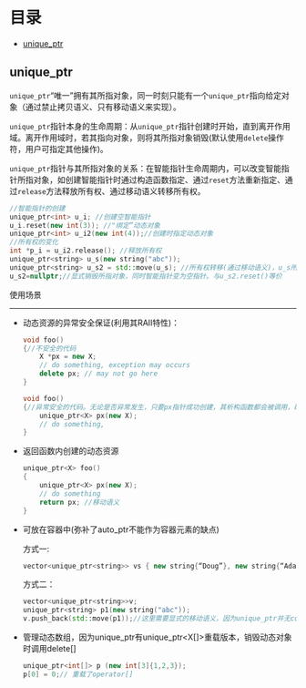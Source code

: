 # 目录

* [unique_ptr](#unique_ptr)


## unique_ptr

`unique_ptr`“唯一”拥有其所指对象，同一时刻只能有一个`unique_ptr`指向给定对象（通过禁止拷贝语义、只有移动语义来实现）。

`unique_ptr`指针本身的生命周期：从`unique_ptr`指针创建时开始，直到离开作用域。离开作用域时，若其指向对象，则将其所指对象销毁(默认使用`delete`操作符，用户可指定其他操作)。

`unique_ptr`指针与其所指对象的关系：在智能指针生命周期内，可以改变智能指针所指对象，如创建智能指针时通过构造函数指定、通过`reset`方法重新指定、通过`release`方法释放所有权、通过移动语义转移所有权。
```c++
//智能指针的创建  
unique_ptr<int> u_i; //创建空智能指针
u_i.reset(new int(3)); //"绑定”动态对象  
unique_ptr<int> u_i2(new int(4));//创建时指定动态对象  
//所有权的变化  
int *p_i = u_i2.release(); //释放所有权  
unique_ptr<string> u_s(new string("abc"));  
unique_ptr<string> u_s2 = std::move(u_s); //所有权转移(通过移动语义)，u_s所有权转移后，变成“空指针”  
u_s2=nullptr;//显式销毁所指对象，同时智能指针变为空指针。与u_s2.reset()等价  
```
使用场景
****
* 动态资源的异常安全保证(利用其RAII特性)：
  ```c++
  void foo()  
  {//不安全的代码  
      X *px = new X;  
      // do something, exception may occurs  
      delete px; // may not go here  
  }  
  
  void foo()  
  {//异常安全的代码。无论是否异常发生，只要px指针成功创建，其析构函数都会被调用，确保动态资源被释放  
      unique_ptr<X> px(new X);  
      // do something,  
  } 
  ```
* 返回函数内创建的动态资源
  ```c++
  unique_ptr<X> foo()  
  {  
      unique_ptr<X> px(new X);  
      // do something  
      return px; //移动语义  
  }  
  ```
* 可放在容器中(弥补了auto_ptr不能作为容器元素的缺点)

  方式一:
  ```c++
  vector<unique_ptr<string>> vs { new string{“Doug”}, new string{“Adams”} };  
  ```
  方式二：
  ```c++
  vector<unique_ptr<string>>v;  
  unique_ptr<string> p1(new string("abc"));  
  v.push_back(std::move(p1));//这里需要显式的移动语义，因为unique_ptr并无copy语义  
  ```
* 管理动态数组，因为unique_ptr有unique_ptr<X[]>重载版本，销毁动态对象时调用delete[]
  ```c++
  unique_ptr<int[]> p (new int[3]{1,2,3});  
  p[0] = 0;// 重载了operator[]  
  ```
